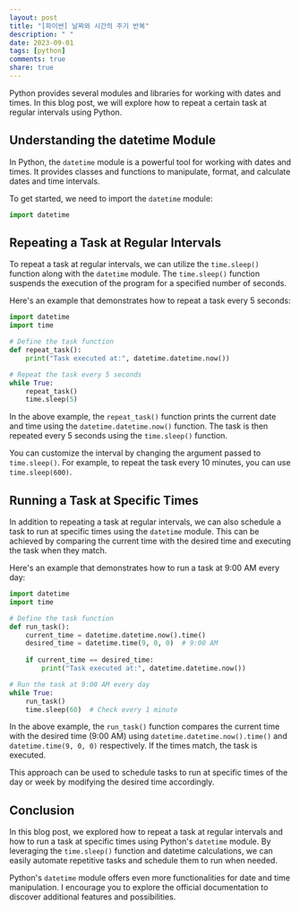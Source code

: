 ```yaml
---
layout: post
title: "[파이썬] 날짜와 시간의 주기 반복"
description: " "
date: 2023-09-01
tags: [python]
comments: true
share: true
---
```


Python provides several modules and libraries for working with dates and times. In this blog post, we will explore how to repeat a certain task at regular intervals using Python.

## Understanding the datetime Module

In Python, the `datetime` module is a powerful tool for working with dates and times. It provides classes and functions to manipulate, format, and calculate dates and time intervals.

To get started, we need to import the `datetime` module:

```python
import datetime
```

## Repeating a Task at Regular Intervals

To repeat a task at regular intervals, we can utilize the `time.sleep()` function along with the `datetime` module. The `time.sleep()` function suspends the execution of the program for a specified number of seconds.

Here's an example that demonstrates how to repeat a task every 5 seconds:

```python
import datetime
import time

# Define the task function
def repeat_task():
    print("Task executed at:", datetime.datetime.now())

# Repeat the task every 5 seconds
while True:
    repeat_task()
    time.sleep(5)
```

In the above example, the `repeat_task()` function prints the current date and time using the `datetime.datetime.now()` function. The task is then repeated every 5 seconds using the `time.sleep()` function.

You can customize the interval by changing the argument passed to `time.sleep()`. For example, to repeat the task every 10 minutes, you can use `time.sleep(600)`.

## Running a Task at Specific Times

In addition to repeating a task at regular intervals, we can also schedule a task to run at specific times using the `datetime` module. This can be achieved by comparing the current time with the desired time and executing the task when they match.

Here's an example that demonstrates how to run a task at 9:00 AM every day:

```python
import datetime
import time

# Define the task function
def run_task():
    current_time = datetime.datetime.now().time()
    desired_time = datetime.time(9, 0, 0)  # 9:00 AM
    
    if current_time == desired_time:
        print("Task executed at:", datetime.datetime.now())

# Run the task at 9:00 AM every day
while True:
    run_task()
    time.sleep(60)  # Check every 1 minute
```

In the above example, the `run_task()` function compares the current time with the desired time (9:00 AM) using `datetime.datetime.now().time()` and `datetime.time(9, 0, 0)` respectively. If the times match, the task is executed.

This approach can be used to schedule tasks to run at specific times of the day or week by modifying the desired time accordingly.

## Conclusion

In this blog post, we explored how to repeat a task at regular intervals and how to run a task at specific times using Python's `datetime` module. By leveraging the `time.sleep()` function and datetime calculations, we can easily automate repetitive tasks and schedule them to run when needed.

Python's `datetime` module offers even more functionalities for date and time manipulation. I encourage you to explore the official documentation to discover additional features and possibilities.